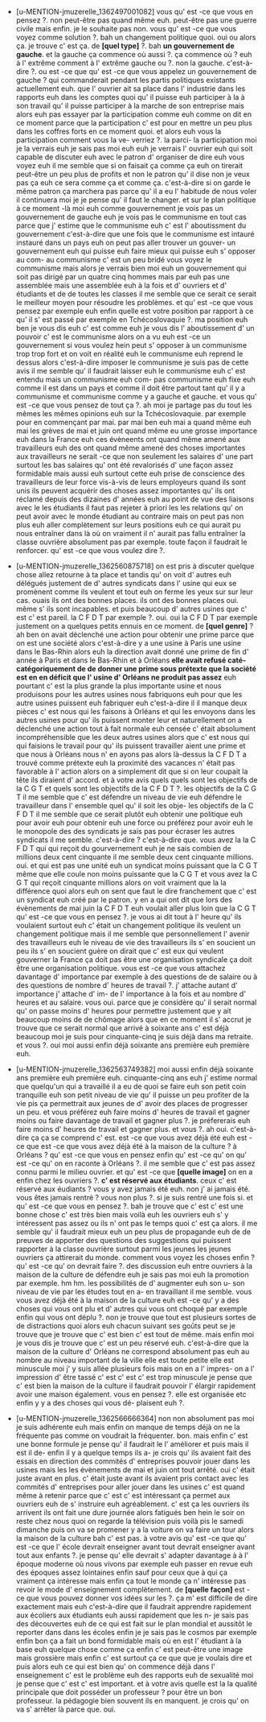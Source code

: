  * [u-MENTION-jmuzerelle_1362497001082]
	vous qu' est -ce que vous en pensez ?.
	 non peut-être pas quand même euh.
	 peut-être pas une guerre civile mais enfin.
	 je le souhaite pas non.
	 vous qu' est -ce que vous voyez comme solution ?.
	 bah un changement politique quoi.
	 oui ou alors ça.
	 je trouve c' est ça.
	 de **[quel type]** ?.
	 bah **un gouvernement de gauche**.
	 et la gauche ça commence où aussi ?.
	 ça commence où ? euh à l' extrême comment à l' extrême gauche ou ?.
	 non la gauche.
	 c'est-à-dire ?.
	 ou est -ce que qu' est -ce que vous appelez un gouvernement de gauche ? qui commanderait pendant les partis politiques existants actuellement euh.
	 que l' ouvrier ait sa place dans l' industrie dans les rapports euh dans les comptes quoi qu' il puisse euh participer à la à son travail qu' il puisse participer à la marche de son entreprise mais alors euh pas essayer par la participation comme euh comme on dit en ce moment parce que la participation c' est pour en mettre un peu plus dans les coffres forts en ce moment quoi.
	 et alors euh vous la participation comment vous la ve- verriez ?.
	 la parci- la participation moi je la verrais euh je sais pas moi euh euh je verrais l' ouvrier euh qui soit capable de discuter euh avec le patron d' organiser de dire euh vous voyez euh il me semble que si on faisait ça comme ça euh on tirerait peut-être un peu plus de profits et non le patron qu' il dise non je veux pas ça euh ce sera comme ça et comme ça.
	 c'est-à-dire si on garde le même patron ça marchera pas parce qu' il a eu l' habitude de nous voler il continuera moi je je pense qu' il faut le changer.
	 et sur le plan politique à ce moment -là moi euh comme gouvernement je vois pas un gouvernement de gauche euh je vois pas le communisme en tout cas parce que j' estime que le communisme euh c' est l' aboutissment du gouvernement c'est-à-dire que une fois que le communisme est intauré instauré dans un pays euh on peut pas aller trouver un gouver- un gouvernement euh qui puisse euh faire mieux qui puisse euh s' opposer au com- au communisme c' est un peu bridé vous voyez le communisme mais alors je verrais bien moi euh un gouvernement qui soit pas dirigé par un quatre cinq hommes mais par euh pas une assemblée mais une assemblée euh à la fois et d' ouvriers et d' étudiants et de de toutes les classes il me semble que ce serait ce serait le meilleur moyen pour résoudre les problèmes.
	 et qu' est -ce que vous pensez par exemple euh enfin quelle est votre position par rapport à ce qu' il s' est passé par exemple en Tchécoslovaquie ?.
	 ma position euh ben je vous dis euh c' est comme euh je vous dis l' aboutissement d' un pouvoir c' est le communisme alors on a vu euh est -ce un gouvernement si vous voulez hein peut s' opposer à un communisme trop trop fort et on voit en réalité euh le communisme euh reprend le dessus alors c'est-à-dire imposer le communisme je suis pas de cette avis il me semble qu' il faudrait laisser euh le communisme euh c' est entendu mais un communisme euh com- pas communisme euh fixe euh comme il est dans un pays et comme il doit être partout tant qu' il y a communisme et communisme comme y a gauche et gauche.
	 et vous qu' est -ce que vous pensez de tout ça ?.
	 ah moi je partage pas du tout les mêmes les mêmes opinions euh sur la Tchécoslovaquie.
	 par exemple pour en commençant par mai.
	 par mai ben euh mai a quand même euh mai les grèves de mai et juin ont quand même eu une grosse importance euh dans la France euh ces évèneents ont quand même amené aux travailleurs euh des ont quand même amené des choses importantes aux travailleurs ne serait -ce que non seulement les salaires d' une part surtout les bas salaires qu' ont été revalorisés d' une façon assez formidable mais aussi euh surtout cette euh prise de conscience des travailleurs de leur force vis-à-vis de leurs employeurs quand ils sont unis ils peuvent acquérir des choses assez importantes qu' ils ont réclamé depuis des dizaines d' années euh au point de vue des liaisons avec le les étudiants il faut pas rejeter à priori les les relations qu' on peut avoir avec le monde étudiant au contraire mais on peut pas non plus euh aller complètement sur leurs positions euh ce qui aurait pu nous entraîner dans là où on vraiment il n' aurait pas fallu entraîner la classe ouvrière absolument pas par exemple.
	 toute façon il faudrait le renforcer.
	 qu' est -ce que vous voulez dire ?.
	
 * [u-MENTION-jmuzerelle_1362560875718]
	on est pris à discuter quelque chose allez retourne à ta place et tandis qu' on voit d' autres euh délégués justement de d' autres syndicats dans l' usine qui eux se promènent comme ils veulent et tout euh on ferme les yeux sur sur leur cas.
	 ouais ils ont des bonnes places.
	 ils ont des bonnes places oui.
	 même s' ils sont incapables.
	 et puis beaucoup d' autres usines que c' est c' est pareil.
	 la C F D T par exemple ?.
	 oui.
	 oui la C F D T par exemple justement on a quelques petits ennuis en ce moment.
	 de **[quel genre]** ? ah ben on avait déclenché une action pour obtenir une prime parce que on est une société alors c'est-à-dire y a une usine à Paris une usine dans le Bas-Rhin alors euh la direction avait donné une prime de fin d' année à Paris et dans le Bas-Rhin et à Orléans **elle avait refusé caté- catégoriquement de de donner une prime sous prétexte que la société est en en déficit que l' usine d' Orléans ne produit pas assez** euh pourtant c' est la plus grande la plus importante usine et nous produisons pour les autres usines nous fabriquons euh pour que les autre usines puissent euh fabriquer euh c'est-à-dire il il manque deux pièces c' est nous qui les faisons à Orléans et qui les envoyons dans les autres usines pour qu' ils puissent monter leur et naturellement on a déclenché une action tout à fait normale euh censée c' était absolument incompréhensible que les deux autres usines alors que c' est nous qui qui faisions le travail pour qu' ils puissent travailler aient une prime et que nous à Orléans nous n' en ayons pas alors là-dessus la C F D T a trouvé comme prétexte euh la proximité des vacances n' était pas favorable à l' action alors on a simplement dit que si on leur coupait la tête ils diraient d' accord.
	 et à votre avis quels quels sont les objectifs de la C G T et quels sont les objectifs de la C F D T ?.
	 les objectifs de la C G T il me semble que c' est défendre un niveau de vie euh défendre le travailleur dans l' ensemble quel qu' il soit les obje- les objectifs de la C F D T il me semble que ce serait plutôt euh obtenir une politique euh pour avoir euh pour obtenir euh une force ou préférez pour avoir euh le le monopole des des syndicats je sais pas pour écraser les autres syndicats il me semble.
	 c'est-à-dire ? c'est-à-dire que.
	 vous avez la la C F D T qui qui reçoit du gourvernement euh je ne sais combien de millions deux cent cinquante il me semble deux cent cinquante millions.
	 oui.
	 et qui est pas une unité euh un syndicat moins puissant que la C G T même que elle coule non moins puissante que la C G T et vous avez la C G T qui reçoit cinquante millions alors on voit vraiment que la la différence quoi alors euh on sent que faut le dire franchement que c' est un syndicat euh créé par le patron.
	 y en a qui ont dit que lors des évènements de mai juin la C F D T euh voulait aller plus loin que la C G T qu' est -ce que vous en pensez ?.
	 je vous ai dit tout à l' heure qu' ils voulaient surtout euh c' était un changement politique ils veulent un changement politique mais il me semble que personnellement l' avenir des travailleurs euh le niveau de vie des travailleurs ils s' en soucient un peu ils s' en soucient guère on dirait que c' est eux qui veulent gouverner la France ça doit pas être une organisation syndicale ça doit être une organisation politique.
	 vous est -ce que vous attachez davantage d' importance par exemple à des questions de de salaire ou à des questions de nombre d' heures de travail ?.
	 j' attache autant d' importance j' attache d' im- de l' importance à la fois et au nombre d' heures et au salaire.
	 vous oui.
	 parce que je considère qu' il serait normal qu' on passe moins d' heures pour permettre justement que y ait beaucoup moins de de chômage alors que en ce moment il s' accrut je trouve que ce serait normal que arrivé à soixante ans c' est déjà beaucoup moi je suis pour cinquante-cinq je suis déjà dans ma retraite.
	 et vous ?.
	 oui moi aussi enfin déjà soixante ans première euh première euh.
	
 * [u-MENTION-jmuzerelle_1362563749382]
	 moi aussi enfin déjà soixante ans première euh première euh.
	 cinquante-cinq ans euh j' estime normal que quelqu'un qui a travaillé il a eu de quoi se faire euh son petit coin tranquille euh son petit niveau de vie qu' il puisse un peu profiter de la vie pis ça permettrait aux jeunes de d' avoir des places de progresser un peu.
	 et vous préférez euh faire moins d' heures de travail et gagner moins ou faire davantage de travail et gagner plus ?.
	 je préfererais euh faire moins d' heures de travail et gagner plus.
	 et vous ?.
	 ah oui.
	 c'est-à-dire ça ça se comprend c' est.
	 est -ce que vous avez déjà été euh est -ce que est -ce que vous avez déjà été à la maison de la culture ? à Orléans ? qu' est -ce que vous en pensez enfin qu' est -ce qu' on qu' est -ce qu' on en raconte à Orléans ?.
	 il me semble que c' est pas assez connu parmi le milieu ouvrier.
	 et qu' est -ce que **[quelle image]** on en a enfin chez les ouvriers ?.
	 **c' est réservé aux étudiants**.
	 ceux c' est réservé aux éudiants ? vous y avez jamais été euh.
	 non j' ai jamais été.
	 vous êtes jamais rentré ? vous non plus ?.
	 si je suis rentré une fois si.
	 et qu' est -ce que vous en pensez ?.
	 bah je trouve que c' est c' est une bonne chose c' est très bien mais voilà euh les ouvriers euh s' y intéressent pas assez ou ils n' ont pas le temps quoi c' est ça alors.
	 il me semble qu' il faudrait mieux euh un peu plus de propagande euh de de preuves de apporter des questions des suggestions qui puissent rapporter à la classe ouvrière surtout parmi les jeunes les jeunes ouvriers ça attirerait du monde.
	 comment vous voyez les choses enfin ? qu' est -ce qu' on devrait faire ?.
	 des discussion euh entre ouvriers à la maison de la culture de défendre euh je sais pas moi euh la promotion par exemple.
	 hm hm.
	 les possibilités de d' augmenter euh son u- son niveau de vie par les études tout en a- en travaillant il me semble.
	 vous vous avez déjà été à la maison de la culture euh est -ce qu' y a des choses qui vous ont plu et d' autres qui vous ont choqué par exemple enfin qui vous ont déplu ?.
	 non je trouve que tout est plusieurs sortes de de distractions quoi alors euh chacun suivant ses goûts peut se je trouve que je trouve que c' est bien c' est tout de même.
	 mais enfin moi je vous dis je trouve que c' est un peu réservé euh.
	 c'est-à-dire que la maison de la culture d' Orléans ne correspond absolument pas euh au nombre au niveau important de la ville elle est toute petite elle est minuscule moi j' y suis allée plusieurs fois mais on en a l' impres- on a l' impression d' être tassé c' est c' est c' est trop minuscule je pense que c' est bien la maison de la culture il faudrait pouvoir l' élargir rapidement avoir une maison également.
	 vous en pensez ?.
	 elle est organisée etc enfin y y a des choses qui vous dé- plaisent euh ?.
	
 * [u-MENTION-jmuzerelle_1362566666364]
	non non absolument pas moi je suis adhérente euh mais enfin on manque de temps déjà on ne la fréquente pas comme on voudrait la fréquenter.
	 bon.
	 mais enfin c' est une bonne formule je pense qu' il faudrait le l' améliorer et puis mais il est il de- enfin il y a quelque temps ils a- je crois qu' ils avaient fait des essais en direction des commités d' entreprises pouvoir jouer dans les usines mais les les évènements de mai et juin ont tout arrêté.
	 oui c' était juste avant en plus.
	 c' était juste avant ils avaient pris contact avec les commités d' entreprises pour aller jouer dans les usines c' est quand même à retenir parce que c' est c' est intéressant ça permet aux ouvriers euh de s' instruire euh agréablement.
	 c' est ça les ouvriers ils arrivent ils ont fait une dure journée alors fatigués ben hein le soir on reste chez nous quoi on regarde la télévision puis voilà pis le samedi dimanche puis on va se promener y a la voiture on va faire un tour alors la maison de la culture bah c' est pas.
	 à votre avis qu' est -ce que qu' est -ce que l' école devrait enseigner avant tout devrait enseigner avant tout aux enfants ?.
	 je pense qu' elle devrait s' adapter davantage à à l' époque moderne où nous vivons par exemple euh passer en revue euh des époques assez lointaines enfin sauf pour ceux que à qui ça vraiment ça intéresse mais enfin ça tout le monde ça n' intéresse pas revoir le mode d' enseignement complètement.
	 de **[quelle façon]** est -ce que vous pouvez donner vos idées sur les ?.
	 ça m' est difficile de dire exactement mais euh c'est-à-dire que il faudrait apprendre rapidement aux écoliers aux étudiants euh aussi rapidement que les n- je sais pas des découvertes euh de ce qui est fait sur le plan mondial et aussitôt le reporter dans dans les écoles enfin je je sais pas le cosmos par exemple enfin bon ça a fait un bond formidable mais où en est l' étudiant à la base euh quelque chose comme ça enfin c' est peut-être une image mais grossière mais enfin c' est surtout ça ce que que je voulais dire et puis alors euh ce qui est bien qu' on commence déjà dans l' enseignement c' est le problème euh des rapports euh de sexualité moi je pense que c' est c' est important.
	 et à votre avis quelle est la la qualité principale que doit posséder un professeur ? pour être un bon professeur.
	 la pédagogie bien souvent ils en manquent.
	 je crois qu' on va s' arrêter là parce que.
	 oui.
	
